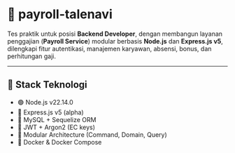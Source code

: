 # 🧾 payroll-talenavi

Tes praktik untuk posisi **Backend Developer**, dengan membangun layanan penggajian (**Payroll Service**) modular berbasis **Node.js** dan **Express.js v5**, dilengkapi fitur autentikasi, manajemen karyawan, absensi, bonus, dan perhitungan gaji.

---

## 🚀 Stack Teknologi

- 🟢 Node.js v22.14.0
- 🚂 Express.js v5 (alpha)
- 🐬 MySQL + Sequelize ORM
- 🔐 JWT + Argon2 (EC keys)
- 🧰 Modular Architecture (Command, Domain, Query)
- 📄 Docker & Docker Compose